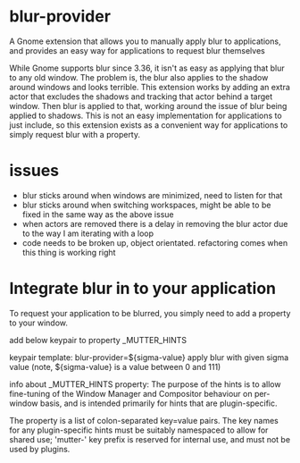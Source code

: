 # blur-provider
A Gnome extension that allows you to manually apply blur to applications, and provides an easy way for applications to request blur themselves

While Gnome supports blur since 3.36, it isn't as easy as applying that blur to any old window. The problem is, the blur also applies to the shadow around windows and looks terrible. This extension works by adding an extra actor that excludes the shadows and tracking that actor behind a target window. Then blur is applied to that, working around the issue of blur being applied to shadows. This is not an easy implementation for applications to just include, so this extension exists as a convenient way for applications to simply request blur with a property.

# issues
- blur sticks around when windows are minimized, need to listen for that
- blur sticks around when switching workspaces, might be able to be fixed in the same way as the above issue
- when actors are removed there is a delay in removing the blur actor due to the way I am iterating with a loop
- code needs to be broken up, object orientated. refactoring comes when this thing is working right

# Integrate blur in to your application
To request your application to be blurred, you simply need to add a property to your window.

add below keypair to property _MUTTER_HINTS

keypair template: blur-provider=${sigma-value} apply blur with given sigma value
(note, ${sigma-value} is a value between 0 and 111)

info about _MUTTER_HINTS property:
The purpose of the hints is to allow fine-tuning of the Window Manager and
Compositor behaviour on per-window basis, and is intended primarily for
hints that are plugin-specific.

The property is a list of colon-separated key=value pairs. The key names for
any plugin-specific hints must be suitably namespaced to allow for shared
use; 'mutter-' key prefix is reserved for internal use, and must not be used
by plugins.
